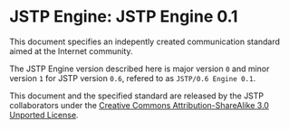JSTP Engine: JSTP Engine 0.1
==============================================

This document specifies an indepently created communication standard aimed at the Internet community. 

The JSTP Engine version described here is major version `0` and minor version `1` for JSTP version `0.6`, refered to as `JSTP/0.6 Engine 0.1`.

This document and the specified standard are released by the JSTP collaborators under the [Creative Commons Attribution-ShareAlike 3.0 Unported License](http://creativecommons.org/licenses/by-sa/3.0/deed).
